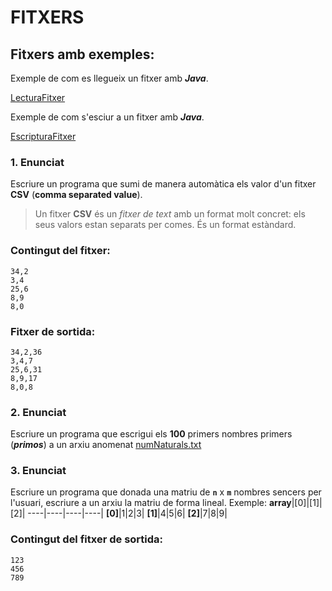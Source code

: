 # FITXERS

## Fitxers amb exemples:

Exemple de com es llegueix un fitxer amb ***Java***.

[LecturaFitxer](LecturaFitxer.java)

Exemple de com s'esciur a un fitxer amb ***Java***.

[EscripturaFitxer](EscripturaFitxer.java)


### **1.** **Enunciat**

Escriure un programa que sumi de manera automàtica els valor d'un fitxer **CSV** (**comma separated value**).
> Un fitxer **CSV** és un *fitxer de text* amb un format molt concret: els seus valors estan separats per comes. És un format estàndard.

### Contingut del fitxer:
```
34,2
3,4
25,6
8,9
8,0
```
### Fitxer de sortida:
```
34,2,36
3,4,7
25,6,31
8,9,17
8,0,8
```


### **2.** **Enunciat**

Escriure un programa que escrigui els **100** primers nombres primers (***primos***) a un arxiu anomenat [numNaturals.txt](numNaturals.txt)

### **3.** **Enunciat**

Escriure un programa que donada una matriu de **```n```** x **```m```** nombres sencers per l'usuari, escriure a un arxiu la matriu de forma lineal.
Exemple:
**array**|[0]|[1]|[2]|
----|----|----|----|
**[0]**|1|2|3|
**[1]**|4|5|6|
**[2]**|7|8|9|

### Contingut del fitxer de sortida:
```
123
456
789
```
